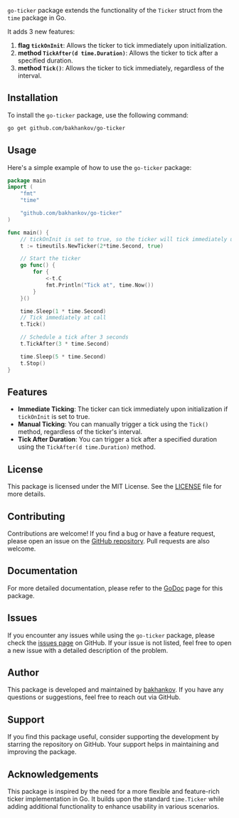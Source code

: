 `go-ticker` package extends the functionality of the `Ticker` struct from the `time` package in Go. 

It adds 3 new features:
1. **flag `tickOnInit`**: Allows the ticker to tick immediately upon initialization.
2. **method `TickAfter(d time.Duration)`**: Allows the ticker to tick after a specified duration.
3. **method `Tick()`**: Allows the ticker to tick immediately, regardless of the interval.

## Installation
To install the `go-ticker` package, use the following command:

```bash
go get github.com/bakhankov/go-ticker
```

## Usage
Here's a simple example of how to use the `go-ticker` package:

```go
package main
import (
    "fmt"
    "time"

    "github.com/bakhankov/go-ticker"
)

func main() {
	// tickOnInit is set to true, so the ticker will tick immediately upon creation
	t := timeutils.NewTicker(2*time.Second, true)

	// Start the ticker
	go func() {
		for {
			<-t.C
			fmt.Println("Tick at", time.Now())
		}
	}()

	time.Sleep(1 * time.Second)
	// Tick immediately at call
	t.Tick()

	// Schedule a tick after 3 seconds
	t.TickAfter(3 * time.Second)

	time.Sleep(5 * time.Second)
	t.Stop()
}
```
## Features
- **Immediate Ticking**: The ticker can tick immediately upon initialization if `tickOnInit` is set to true.
- **Manual Ticking**: You can manually trigger a tick using the `Tick()` method, regardless of the ticker's interval.
- **Tick After Duration**: You can trigger a tick after a specified duration using the `TickAfter(d time.Duration)` method.
## License
This package is licensed under the MIT License. See the [LICENSE](LICENSE) file for more details.
## Contributing
Contributions are welcome! If you find a bug or have a feature request, please open an issue on the [GitHub repository](https://github.com/bakhankov/go-ticker). Pull requests are also welcome.
## Documentation
For more detailed documentation, please refer to the [GoDoc](https://pkg.go.dev/github.com/bakhankov/go-ticker) page for this package.
## Issues
If you encounter any issues while using the `go-ticker` package, please check the [issues page](https://github.com/bakhankov/go-ticker/issues) on GitHub. If your issue is not listed, feel free to open a new issue with a detailed description of the problem.
## Author
This package is developed and maintained by [bakhankov](https://github.com/bakhankov). If you have any questions or suggestions, feel free to reach out via GitHub.
## Support
If you find this package useful, consider supporting the development by starring the repository on GitHub. Your support helps in maintaining and improving the package.
## Acknowledgements
This package is inspired by the need for a more flexible and feature-rich ticker implementation in Go. It builds upon the standard `time.Ticker` while adding additional functionality to enhance usability in various scenarios.
